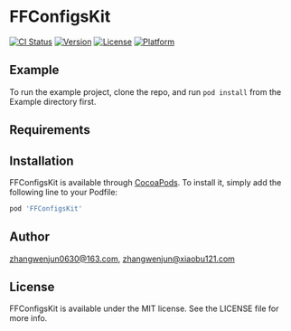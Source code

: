 # FFConfigsKit

[![CI Status](https://img.shields.io/travis/zhangwenjun0630@163.com/FFConfigsKit.svg?style=flat)](https://travis-ci.org/zhangwenjun0630@163.com/FFConfigsKit)
[![Version](https://img.shields.io/cocoapods/v/FFConfigsKit.svg?style=flat)](https://cocoapods.org/pods/FFConfigsKit)
[![License](https://img.shields.io/cocoapods/l/FFConfigsKit.svg?style=flat)](https://cocoapods.org/pods/FFConfigsKit)
[![Platform](https://img.shields.io/cocoapods/p/FFConfigsKit.svg?style=flat)](https://cocoapods.org/pods/FFConfigsKit)

## Example

To run the example project, clone the repo, and run `pod install` from the Example directory first.

## Requirements

## Installation

FFConfigsKit is available through [CocoaPods](https://cocoapods.org). To install
it, simply add the following line to your Podfile:

```ruby
pod 'FFConfigsKit'
```

## Author

zhangwenjun0630@163.com, zhangwenjun@xiaobu121.com

## License

FFConfigsKit is available under the MIT license. See the LICENSE file for more info.
